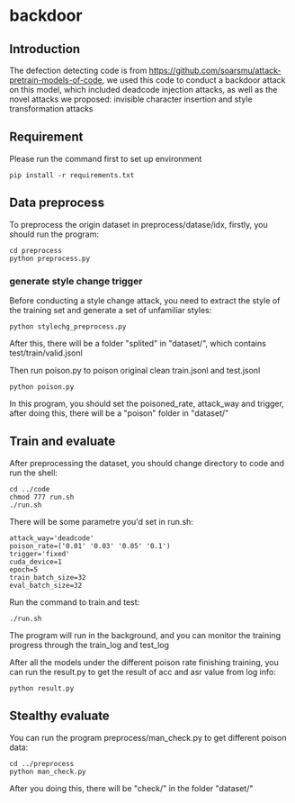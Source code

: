 # backdoor
## Introduction
The defection detecting code is from https://github.com/soarsmu/attack-pretrain-models-of-code, we used this code to conduct a backdoor attack on this model, which included deadcode injection attacks, as well as the novel attacks we proposed: invisible character insertion and style transformation attacks

## Requirement
Please run the command first to set up environment

```
pip install -r requirements.txt
```

## Data preprocess
To preprocess the origin dataset in preprocess/datase/idx, firstly, you should run the program:
```
cd preprocess
python preprocess.py
```

### generate style change trigger
Before conducting a style change attack, you need to extract the style of the training set and generate a set of unfamiliar styles: 
```
python stylechg_preprocess.py
```

After this, there will be a folder "splited" in "dataset/", which contains test/train/valid.jsonl 

Then run poison.py to poison original clean train.jsonl and test.jsonl

``````
python poison.py
``````

In this program, you should set the poisoned_rate, attack_way and trigger, after doing this, there will be a "poison" folder in "dataset/"

## Train and evaluate
After preprocessing the dataset, you should change directory to code and run the shell:

```
cd ../code
chmod 777 run.sh
./run.sh
```

There will be some parametre you'd set in run.sh:

```
attack_way='deadcode'
poison_rate=('0.01' '0.03' '0.05' '0.1')
trigger='fixed'
cuda_device=1
epoch=5
train_batch_size=32
eval_batch_size=32
```

Run the command to train and test:

```
./run.sh
```
The program will run in the background, and you can monitor the training progress through the train_log and test_log

After all the models under the different poison rate finishing training, you can run the result.py to get the result of acc and asr value from log info:

```
python result.py
```

## Stealthy evaluate

You can run the program preprocess/man_check.py to get different poison data:

```
cd ../preprocess
python man_check.py
```

After you doing this, there will be "check/" in the folder "dataset/"